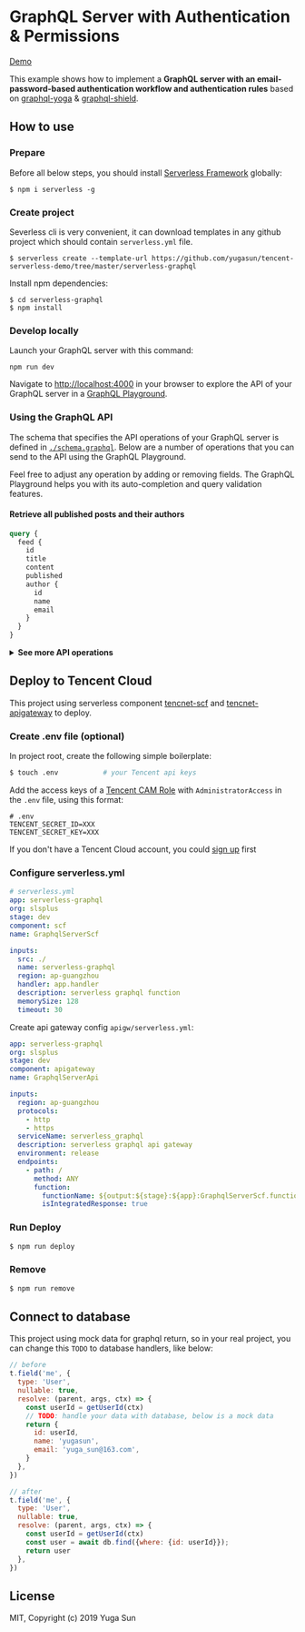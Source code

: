 # GraphQL Server with Authentication & Permissions

[Demo](https://service-3uj6q2x8-1251556596.gz.apigw.tencentcs.com/release/)

This example shows how to implement a **GraphQL server with an email-password-based authentication workflow and authentication rules** based on [graphql-yoga](https://github.com/prisma/graphql-yoga) & [graphql-shield](https://github.com/maticzav/graphql-shield).

## How to use

### Prepare

Before all below steps, you should install
[Serverless Framework](https://www.github.com/serverless/serverless) globally:

```console
$ npm i serverless -g
```

### Create project

Severless cli is very convenient, it can download templates in any github
project which should contain `serverless.yml` file.

```
$ serverless create --template-url https://github.com/yugasun/tencent-serverless-demo/tree/master/serverless-graphql
```

Install npm dependencies:

```
$ cd serverless-graphql
$ npm install
```

### Develop locally

Launch your GraphQL server with this command:

```
npm run dev
```

Navigate to [http://localhost:4000](http://localhost:4000) in your browser to explore the API of your GraphQL server in a [GraphQL Playground](https://github.com/prisma/graphql-playground).

### Using the GraphQL API

The schema that specifies the API operations of your GraphQL server is defined in [`./schema.graphql`](./schema.graphql). Below are a number of operations that you can send to the API using the GraphQL Playground.

Feel free to adjust any operation by adding or removing fields. The GraphQL Playground helps you with its auto-completion and query validation features.

#### Retrieve all published posts and their authors

```graphql
query {
  feed {
    id
    title
    content
    published
    author {
      id
      name
      email
    }
  }
}
```

<Details><Summary><strong>See more API operations</strong></Summary>

#### Register a new user

You can send the following mutation in the Playground to sign up a new user and retrieve an authentication token for them:

```graphql
mutation {
  signup(name: "yugasun", email: "yuga_sun@163.com", password: "graphql") {
    token
  }
}
```

#### Log in an existing user

This mutation will log in an existing user by requesting a new authentication token for them:

```graphql
mutation {
  login(email: "yuga_sun@163.com", password: "graphql") {
    token
  }
}
```

#### Check whether a user is currently logged in with the `me` query

For this query, you need to make sure a valid authentication token is sent along with the `Bearer`-prefix in the `Authorization` header of the request:

```json
{
  "Authorization": "Bearer __YOUR_TOKEN__"
}
```

With a real token, this looks similar to this:

```json
{
  "Authorization": "Bearer eyJhbGciOiJIUzI1NiIsInR5cCI6IkpXVCJ9.eyJ1c2VySWQiOjMsImlhdCI6MTU4MjYzMTIwMH0.ets60PicouiBKRp1T7_W8s0rOgAFKn6YBc6Q66ko9n4"
}
```

Once you've set the header, you can send the following query to check whether the token is valid:

```graphql
{
  me {
    id
    name
    email
  }
}
```

#### Create a new draft

You need to be logged in for this query to work, i.e. an authentication token that was retrieved through a `signup` or `login` mutation needs to be added to the `Authorization` header in the GraphQL Playground.

```graphql
mutation {
  createDraft(title: "Serverless Graphql", content: "https://yugasun.com") {
    id
    published
  }
}
```

#### Publish an existing draft

You need to be logged in for this query to work, i.e. an authentication token that was retrieved through a `signup` or `login` mutation needs to be added to the `Authorization` header in the GraphQL Playground. The authentication token must belong to the user who created the post.

```graphql
mutation {
  publish(id: __POST_ID__) {
    id
    published
  }
}
```

> **Note**: You need to replace the `__POST_ID__`-placeholder with an actual `id` from a `Post` item. You can find one e.g. using the `filterPosts`-query.

#### Search for posts with a specific title or content

You need to be logged in for this query to work, i.e. an authentication token that was retrieved through a `signup` or `login` mutation needs to be added to the `Authorization` header in the GraphQL Playground.

```graphql
{
  filterPosts(searchString: "graphql") {
    id
    title
    content
    published
    author {
      id
      name
      email
    }
  }
}
```

#### Retrieve a single post

You need to be logged in for this query to work, i.e. an authentication token that was retrieved through a `signup` or `login` mutation needs to be added to the `Authorization` header in the GraphQL Playground.

```graphql
{
  post(id: __POST_ID__) {
    id
    title
    content
    published
    author {
      id
      name
      email
    }
  }
}
```

> **Note**: You need to replace the `__POST_ID__`-placeholder with an actual `id` from a `Post` item. You can find one e.g. using the `filterPosts`-query.

#### Delete a post

You need to be logged in for this query to work, i.e. an authentication token that was retrieved through a `signup` or `login` mutation needs to be added to the `Authorization` header in the GraphQL Playground. The authentication token must belong to the user who created the post.

```graphql
mutation {
  deletePost(id: __POST_ID__) {
    id
  }
}
```

> **Note**: You need to replace the `__POST_ID__`-placeholder with an actual `id` from a `Post` item. You can find one e.g. using the `filterPosts`-query.

</Details>

## Deploy to Tencent Cloud

This project using serverless component [tencnet-scf](https://github.com/serverless-components/tencent-scf) and [tencnet-apigateway](https://github.com/serverless-components/tencent-apigateway) to deploy.

### Create .env file (optional)

In project root, create the following simple boilerplate:

```bash
$ touch .env           # your Tencent api keys
```

Add the access keys of a [Tencent CAM Role](https://console.cloud.tencent.com/cam/capi) with `AdministratorAccess` in the `.env` file, using this format:

```
# .env
TENCENT_SECRET_ID=XXX
TENCENT_SECRET_KEY=XXX
```

If you don't have a Tencent Cloud account, you could [sign up](https://intl.cloud.tencent.com/register) first

### Configure serverless.yml

```yaml
# serverless.yml
app: serverless-graphql
org: slsplus
stage: dev
component: scf
name: GraphqlServerScf

inputs:
  src: ./
  name: serverless-graphql
  region: ap-guangzhou
  handler: app.handler
  description: serverless graphql function
  memorySize: 128
  timeout: 30
```

Create api gateway config `apigw/serverless.yml`:

```yaml
app: serverless-graphql
org: slsplus
stage: dev
component: apigateway
name: GraphqlServerApi

inputs:
  region: ap-guangzhou
  protocols:
    - http
    - https
  serviceName: serverless_graphql
  description: serverless graphql api gateway
  environment: release
  endpoints:
    - path: /
      method: ANY
      function:
        functionName: ${output:${stage}:${app}:GraphqlServerScf.functionName}
        isIntegratedResponse: true
```

### Run Deploy

```bash
$ npm run deploy
```

### Remove

```bash
$ npm run remove
```

## Connect to database

This project using mock data for graphql return, so in your real project, you can change this `TODO` to database handlers, like below:

```js
// before
t.field('me', {
  type: 'User',
  nullable: true,
  resolve: (parent, args, ctx) => {
    const userId = getUserId(ctx)
    // TODO: handle your data with database, below is a mock data
    return {
      id: userId,
      name: 'yugasun',
      email: 'yuga_sun@163.com',
    }
  },
})

// after
t.field('me', {
  type: 'User',
  nullable: true,
  resolve: (parent, args, ctx) => {
    const userId = getUserId(ctx)
    const user = await db.find({where: {id: userId}});
    return user
  },
})
```

## License

MIT, Copyright (c) 2019 Yuga Sun
